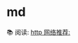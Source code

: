 # md

📚 阅读:
[http 网络推荐:](https://xiaolincoding.com/network/1_base/what_happen_url.html#%E8%BF%9C%E7%A8%8B%E5%AE%9A%E4%BD%8D-ip)
